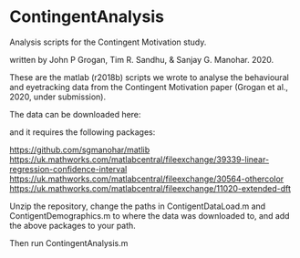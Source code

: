 # ContingentAnalysis

Analysis scripts for the Contingent Motivation study.

written by John P Grogan, Tim R. Sandhu, & Sanjay G. Manohar. 2020.

These are the matlab (r2018b) scripts we wrote to analyse the behavioural and eyetracking data from the Contingent Motivation paper (Grogan et al., 2020, under submission).

The data can be downloaded here:

and it requires the following packages:

https://github.com/sgmanohar/matlib
https://uk.mathworks.com/matlabcentral/fileexchange/39339-linear-regression-confidence-interval
https://uk.mathworks.com/matlabcentral/fileexchange/30564-othercolor
https://uk.mathworks.com/matlabcentral/fileexchange/11020-extended-dft

Unzip the repository, change the paths in ContigentDataLoad.m and ContigentDemographics.m to where the data was downloaded to, and add the above packages to your path.

Then run ContingentAnalysis.m 
